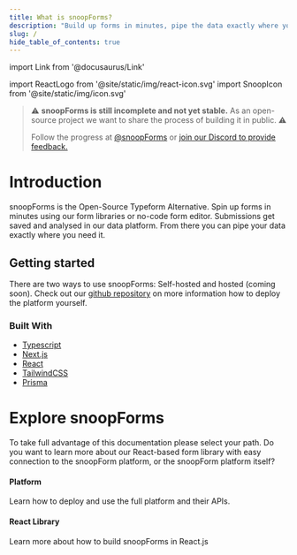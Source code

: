 ```yaml
---
title: What is snoopForms?
description: "Build up forms in minutes, pipe the data exactly where you need it."
slug: /
hide_table_of_contents: true
---
```


import Link from '@docusaurus/Link'

import ReactLogo from '@site/static/img/react-icon.svg'
import SnoopIcon from '@site/static/img/icon.svg'

> :warning: **snoopForms is still incomplete and not yet stable.** As an open-source project we want to share the process of building it in public. :warning:
>
> Follow the progress at [@snoopForms](https://twitter.com/snoopforms) or [join our Discord to provide feedback.](https://discord.gg/8rwDbyy2Me)

# Introduction

snoopForms is the Open-Source Typeform Alternative. Spin up forms in minutes using our form libraries or no-code form editor. Submissions get saved and analysed in our data platform. From there you can pipe your data exactly where you need it.

## Getting started

There are two ways to use snoopForms: Self-hosted and hosted (coming soon). Check out our [github repository](https://github.com/snoopForms/snoopforms) on more information how to deploy the platform yourself.

### Built With

- [Typescript](https://www.typescriptlang.org/)
- [Next.js](https://nextjs.org/)
- [React](https://reactjs.org/)
- [TailwindCSS](https://tailwindcss.com/)
- [Prisma](https://prisma.io/)

# Explore snoopForms

To take full advantage of this documentation please select your path. Do you want to learn more about our React-based form library with easy connection to the snoopForm platform, or the snoopForm platform itself?

<div class="container" style={{ padding: 0 }}>
  <div class="row is-multiline">
     <div class="col col--6">
        <Link class="card" to="/platform/snoopPlatform">
          <div class="card__body" style={{ display: 'flex', gap: 30, alignItems: 'center' }}>
              <SnoopIcon width="40" alt="React" style={{ display: 'block', maxHeight: 40 }} />
                <div>
                    <h4>Platform</h4>
                    <p>Learn how to deploy and use the full platform and their APIs.</p>
                </div>
          </div>
        </Link>
      </div>
    <div class="col col--6">
        <Link class="card" to="/libraries/react/introduction">
          <div class="card__body" style={{ display: 'flex', gap: 30, alignItems: 'center' }}>
              <ReactLogo width="40" alt="React" style={{ display: 'block', maxHeight: 40 }} />
                <div>
                    <h4>React Library</h4>
                    <p>Learn more about how to build snoopForms in React.js</p>
                </div>
          </div>
        </Link>
      </div>

  </div>
</div>
